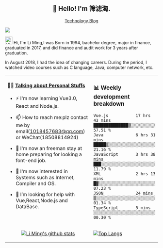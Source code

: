 <h2 align="center">👋 Hello! I'm 筛滤淘.</h2>
<p align="center">
  <a href="https://resume.lm2048.top/">Technology Blog</a> 
</p>

![](https://komarev.com/ghpvc/?username=lm101845&color=brightgreen&label=PROFILE+VIEWS)

<img height="25" src='https://qpluspicture.oss-cn-beijing.aliyuncs.com/6LjjQA/Hi.gif' alt='Hi' width="24"/> Hi, I'm Li Ming,I was Born in 1994, bachelor degree, major in finance, graduated in 2017, and did finance and audit work for 3 years after graduation.

In August 2018, I had the idea of changing careers. During the period, I watched video courses such as C language, Java, computer network, etc.

<table align="center">
<tr>
<td valign="top" width="70%">

#### 🏋️‍♀️ <a href="https://github.com/lm101845" target="_blank">Talking about Personal Stuffs</a>

<!-- recent_releases starts -->

- ⚡ I'm now learning Vue3.0, React and Node.js.
- 📫 How to reach me:plz contact me by email(1018457683@qq.com) or WeChat(18508814924)
- 🏫 I'm now an freeman stay at home preparing for looking a font-end job.
- 👯 I'm now interested in Systems such as Internet, Compiler and OS.
- 🤔 I’m looking for help with Vue,React,Node.js and DataBase.
  </td>
  
  <td>
 ### 📊 Weekly development breakdown
<!--START_SECTION:waka-->

```text
Vue.js           17 hrs 43 mins  ██████████████▒░░░░░░░░░░   57.51 %
Java             6 hrs 31 mins   █████▒░░░░░░░░░░░░░░░░░░░   21.16 %
JavaScript       3 hrs 38 mins   ███░░░░░░░░░░░░░░░░░░░░░░   11.79 %
XML              2 hrs 13 mins   █▓░░░░░░░░░░░░░░░░░░░░░░░   07.23 %
JSON             24 mins         ▒░░░░░░░░░░░░░░░░░░░░░░░░   01.34 %
TypeScript       5 mins          ░░░░░░░░░░░░░░░░░░░░░░░░░   00.30 %
```

<!--END_SECTION:waka-->
</td>
</tr>
  
<tr>
<td>
<p align="center"><a href="https://github.com/lm101845"><img src="[https://github-readme-stats.vercel.app/api/top-langs/?username=lm101845](https://github-readme-stats.vercel.app/api/top-langs/?username=lm101845&layout=compact)" alt="Li Ming's github stats"></a>
</p>
</td>
  
<td>
<a href="https://github.com/lm101845">
  <img align="center" alt="Top Langs" src="https://github-readme-stats.vercel.app/api?username=lm101845&show_icons=true&theme=radical" />
</a>
</td>
  
</tr>
</table>

